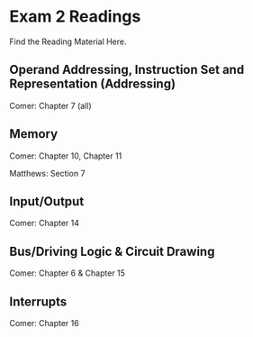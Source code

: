 # Exam 2 Readings 

Find the Reading Material Here. 

## Operand Addressing, Instruction Set and Representation (Addressing)

Comer: Chapter 7 (all)

## Memory

Comer: Chapter 10, Chapter 11

Matthews: Section 7

## Input/Output

Comer: Chapter 14

## Bus/Driving Logic & Circuit Drawing

Comer: Chapter 6 & Chapter 15

## Interrupts

Comer: Chapter 16

